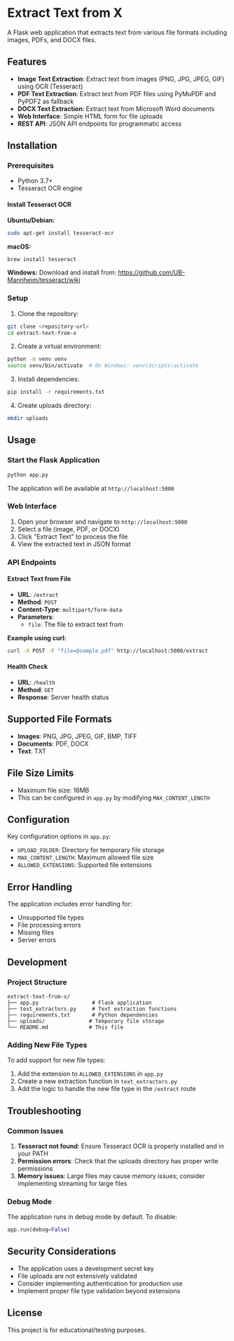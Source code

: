 # Extract Text from X

A Flask web application that extracts text from various file formats including images, PDFs, and DOCX files.

## Features

- **Image Text Extraction**: Extract text from images (PNG, JPG, JPEG, GIF) using OCR (Tesseract)
- **PDF Text Extraction**: Extract text from PDF files using PyMuPDF and PyPDF2 as fallback
- **DOCX Text Extraction**: Extract text from Microsoft Word documents
- **Web Interface**: Simple HTML form for file uploads
- **REST API**: JSON API endpoints for programmatic access

## Installation

### Prerequisites

- Python 3.7+
- Tesseract OCR engine

#### Install Tesseract OCR

**Ubuntu/Debian:**
```bash
sudo apt-get install tesseract-ocr
```

**macOS:**
```bash
brew install tesseract
```

**Windows:**
Download and install from: https://github.com/UB-Mannheim/tesseract/wiki

### Setup

1. Clone the repository:
```bash
git clone <repository-url>
cd extract-text-from-x
```

2. Create a virtual environment:
```bash
python -m venv venv
source venv/bin/activate  # On Windows: venv\Scripts\activate
```

3. Install dependencies:
```bash
pip install -r requirements.txt
```

4. Create uploads directory:
```bash
mkdir uploads
```

## Usage

### Start the Flask Application

```bash
python app.py
```

The application will be available at `http://localhost:5000`

### Web Interface

1. Open your browser and navigate to `http://localhost:5000`
2. Select a file (image, PDF, or DOCX)
3. Click "Extract Text" to process the file
4. View the extracted text in JSON format

### API Endpoints

#### Extract Text from File
- **URL**: `/extract`
- **Method**: `POST`
- **Content-Type**: `multipart/form-data`
- **Parameters**: 
  - `file`: The file to extract text from

**Example using curl:**
```bash
curl -X POST -F "file=@sample.pdf" http://localhost:5000/extract
```

#### Health Check
- **URL**: `/health`
- **Method**: `GET`
- **Response**: Server health status

## Supported File Formats

- **Images**: PNG, JPG, JPEG, GIF, BMP, TIFF
- **Documents**: PDF, DOCX
- **Text**: TXT

## File Size Limits

- Maximum file size: 16MB
- This can be configured in `app.py` by modifying `MAX_CONTENT_LENGTH`

## Configuration

Key configuration options in `app.py`:

- `UPLOAD_FOLDER`: Directory for temporary file storage
- `MAX_CONTENT_LENGTH`: Maximum allowed file size
- `ALLOWED_EXTENSIONS`: Supported file extensions

## Error Handling

The application includes error handling for:
- Unsupported file types
- File processing errors
- Missing files
- Server errors

## Development

### Project Structure
```
extract-text-from-x/
├── app.py                 # Flask application
├── text_extractors.py     # Text extraction functions
├── requirements.txt       # Python dependencies
├── uploads/              # Temporary file storage
└── README.md             # This file
```

### Adding New File Types

To add support for new file types:

1. Add the extension to `ALLOWED_EXTENSIONS` in `app.py`
2. Create a new extraction function in `text_extractors.py`
3. Add the logic to handle the new file type in the `/extract` route

## Troubleshooting

### Common Issues

1. **Tesseract not found**: Ensure Tesseract OCR is properly installed and in your PATH
2. **Permission errors**: Check that the uploads directory has proper write permissions
3. **Memory issues**: Large files may cause memory issues; consider implementing streaming for large files

### Debug Mode

The application runs in debug mode by default. To disable:
```python
app.run(debug=False)
```

## Security Considerations

- The application uses a development secret key
- File uploads are not extensively validated
- Consider implementing authentication for production use
- Implement proper file type validation beyond extensions

## License

This project is for educational/testing purposes.